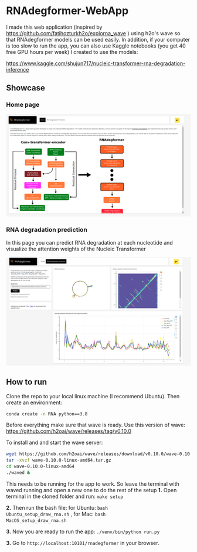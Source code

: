 # RNAdegformer-WebApp

I made this web application (inspired by https://github.com/fatihozturkh2o/explorna_wave
) using h2o's wave so that RNAdegformer models can be used easily. In addition, if your computer is too slow to run the app, you can also use Kaggle notebooks (you get 40 free GPU hours per week) I created to use the models:


https://www.kaggle.com/shujun717/nucleic-transformer-rna-degradation-inference <br />

## Showcase

### Home page
![home_page](https://github.com/Shujun-He/RNAdegformer-Webapp/blob/main/files/home_page.png)



### RNA degradation prediction
In this page you can predict RNA degradation at each nucleotide and visualize the attention weights of the Nucleic Transformer

![RNA degradation](https://github.com/Shujun-He/RNAdegformer-Webapp/blob/main/files/rnapage.png)



## How to run
Clone the repo to your local linux machine (I recommend Ubuntu). Then create an environment:
```bash
conda create -n RNA python==3.8
```

Before everything make sure that wave is ready. Use this version of wave: https://github.com/h2oai/wave/releases/tag/v0.10.0

To install and and start the wave server:
```bash
wget https://github.com/h2oai/wave/releases/download/v0.10.0/wave-0.10.0-linux-amd64.tar.gz
tar -xvzf wave-0.10.0-linux-amd64.tar.gz
cd wave-0.10.0-linux-amd64
./waved &
```

This needs to be running for the app to work. So leave the terminal with waved running and open a new one to do the rest of the setup
**1.** Open terminal in the cloned folder and run: <code>make setup</code>

**2.** Then run the bash file: for Ubuntu: <code>bash Ubuntu_setup_draw_rna.sh</code> , for Mac: <code>bash MacOS_setup_draw_rna.sh</code>

**3.** Now you are ready to run the app: <code>./venv/bin/python run.py</code>   

**3.** Go to <code>http://localhost:10101/rnadegformer</code> in your browser.
